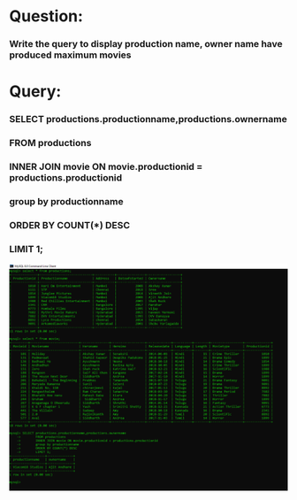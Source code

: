 # Question:
### Write the query to display production name, owner name have produced maximum movies

# Query:
### SELECT productions.productionname,productions.ownername
###       FROM productions
###       INNER JOIN movie ON movie.productionid = productions.productionid
###       group by productionname
###       ORDER BY COUNT(*) DESC
###       LIMIT 1;

![Alt Text](https://github.com/PS99003576/MySQL/blob/main/Images/A_Query_3.png)<br />
